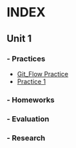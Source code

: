 # INDEX 
## Unit 1
### -    Practices
   -  [Git_Flow Practice]
   -  [Practice 1]
### -    Homeworks
### -    Evaluation
### -    Research


[Git_Flow Practice]:https://github.com/Luis-Alonso18/Data_Mining/blob/unidad_1/practices/practice_git_flow/git_flow.md
[Practice 1]:https://github.com/Luis-Alonso18/Data_Mining/blob/unidad_1/practices/practice_1.md
